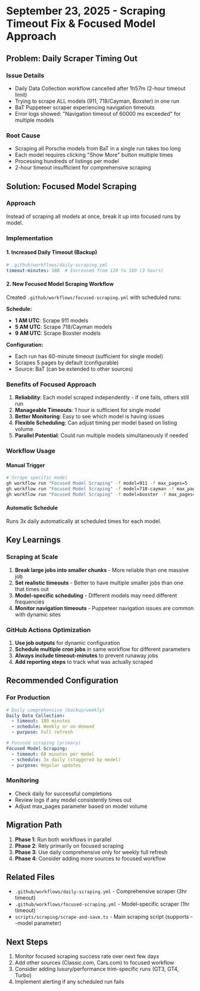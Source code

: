 # September 23, 2025 - Scraping Timeout Fix & Focused Model Approach

## Problem: Daily Scraper Timing Out

### Issue Details
- Daily Data Collection workflow cancelled after 1h57m (2-hour timeout limit)
- Trying to scrape ALL models (911, 718/Cayman, Boxster) in one run
- BaT Puppeteer scraper experiencing navigation timeouts
- Error logs showed: "Navigation timeout of 60000 ms exceeded" for multiple models

### Root Cause
- Scraping all Porsche models from BaT in a single run takes too long
- Each model requires clicking "Show More" button multiple times
- Processing hundreds of listings per model
- 2-hour timeout insufficient for comprehensive scraping

## Solution: Focused Model Scraping

### Approach
Instead of scraping all models at once, break it up into focused runs by model.

### Implementation

#### 1. Increased Daily Timeout (Backup)
```yaml
# .github/workflows/daily-scraping.yml
timeout-minutes: 180  # Increased from 120 to 180 (3 hours)
```

#### 2. New Focused Model Scraping Workflow
Created `.github/workflows/focused-scraping.yml` with scheduled runs:

**Schedule:**
- **1 AM UTC**: Scrape 911 models
- **5 AM UTC**: Scrape 718/Cayman models
- **9 AM UTC**: Scrape Boxster models

**Configuration:**
- Each run has 60-minute timeout (sufficient for single model)
- Scrapes 5 pages by default (configurable)
- Source: BaT (can be extended to other sources)

### Benefits of Focused Approach

1. **Reliability**: Each model scraped independently - if one fails, others still run
2. **Manageable Timeouts**: 1 hour is sufficient for single model
3. **Better Monitoring**: Easy to see which model is having issues
4. **Flexible Scheduling**: Can adjust timing per model based on listing volume
5. **Parallel Potential**: Could run multiple models simultaneously if needed

### Workflow Usage

#### Manual Trigger
```bash
# Scrape specific model
gh workflow run "Focused Model Scraping" -f model=911 -f max_pages=5
gh workflow run "Focused Model Scraping" -f model=718-cayman -f max_pages=3
gh workflow run "Focused Model Scraping" -f model=boxster -f max_pages=2
```

#### Automatic Schedule
Runs 3x daily automatically at scheduled times for each model.

## Key Learnings

### Scraping at Scale
1. **Break large jobs into smaller chunks** - More reliable than one massive job
2. **Set realistic timeouts** - Better to have multiple smaller jobs than one that times out
3. **Model-specific scheduling** - Different models may need different frequencies
4. **Monitor navigation timeouts** - Puppeteer navigation issues are common with dynamic sites

### GitHub Actions Optimization
1. **Use job outputs** for dynamic configuration
2. **Schedule multiple cron jobs** in same workflow for different parameters
3. **Always include timeout-minutes** to prevent runaway jobs
4. **Add reporting steps** to track what was actually scraped

## Recommended Configuration

### For Production
```yaml
# Daily comprehensive (backup/weekly)
Daily Data Collection:
  - timeout: 180 minutes
  - schedule: Weekly or on-demand
  - purpose: Full refresh

# Focused scraping (primary)
Focused Model Scraping:
  - timeout: 60 minutes per model
  - schedule: 3x daily (staggered by model)
  - purpose: Regular updates
```

### Monitoring
- Check daily for successful completions
- Review logs if any model consistently times out
- Adjust max_pages parameter based on model volume

## Migration Path

1. **Phase 1**: Run both workflows in parallel
2. **Phase 2**: Rely primarily on focused scraping
3. **Phase 3**: Use daily comprehensive only for weekly full refresh
4. **Phase 4**: Consider adding more sources to focused workflow

## Related Files
- `.github/workflows/daily-scraping.yml` - Comprehensive scraper (3hr timeout)
- `.github/workflows/focused-scraping.yml` - Model-specific scraper (1hr timeout)
- `scripts/scraping/scrape-and-save.ts` - Main scraping script (supports --model parameter)

## Next Steps
1. Monitor focused scraping success rate over next few days
2. Add other sources (Classic.com, Cars.com) to focused workflow
3. Consider adding luxury/performance trim-specific runs (GT3, GT4, Turbo)
4. Implement alerting if any scheduled run fails